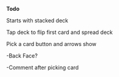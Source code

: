 **Todo**

Starts with stacked deck

Tap deck to flip first card and spread deck

Pick a card button and arrows show

-Back Face?

-Comment after picking card

